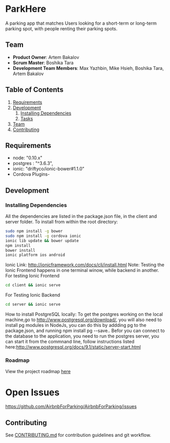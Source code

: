 # ParkHere
A parking app that matches Users looking for a short-term or long-term parking spot, with people renting their parking spots.

## Team

  - __Product Owner__: Artem Bakalov
  - __Scrum Master__: Boshika Tara
  - __Development Team Members__: Max Yazhbin, Mike Hsieh, Boshika Tara, Artem Bakalov

## Table of Contents

1. [Requirements](#requirements)
1. [Development](#development)
    1. [Installing Dependencies](#installing-dependencies)
    1. [Tasks](#tasks)
1. [Team](#team)
1. [Contributing](#contributing)


## Requirements

- node: "0.10.x"
- postgres : "^3.6.3",
- ionic: "driftyco/ionic-bower#1.1.0"
- Cordova Plugins- 

## Development

### Installing Dependencies

All the dependencies are listed in the package.json file, in the client and server folder.
To install from within the root directory:

```sh
sudo npm install -g bower
sudo npm install -g cordova ionic
ionic lib update && bower update
npm install
bower install
ionic platform ios android
```
Ionic Link: http://ionicframework.com/docs/cli/install.html
Note: Testing the Ionic Frontend happens in one terminal winow, while backend in another.
For testing Ionic Frontend
```sh
cd client && ionic serve
```
For Testing Ionic Backend
```sh
cd server && ionic serve
```

How to install PostgreSQL locally: To get the postgres working on the local machine,go to http://www.postgresql.org/download/, you will also need to install pg modules in NodeJs, you can do this by addding pg to the package.json, and running npm install pg --save.. 
Befor you can connect to the database to the application, you need to run the postgres server, you can start it from the commnand line, follow instructions listed here:http://www.postgresql.org/docs/9.1/static/server-start.html


### Roadmap

View the project roadmap [here](LINK_TO_PROJECT_ISSUES)

# Open Issues

  https://github.com/AirbnbForParking/AirbnbForParking/issues


## Contributing

See [CONTRIBUTING.md](CONTRIBUTING.md) for contribution guidelines and git workflow.
